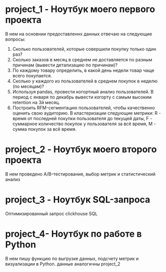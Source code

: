 # project_1 - Ноутбук моего первого проекта

В нем на основнии предоставленнх данных отвечаю на следующие вопросы:
1. Сколько пользователей, которые совершили покупку только один раз?
2. Сколько заказов в месяц в среднем не доставляется по разным причинам (вывести детализацию по причинам)?
3. По каждому товару определить, в какой день недели товар чаще всего покупается.
4. Сколько у каждого из пользователей в среднем покупок в неделю (по месяцам)?
5. Используя pandas, провести когортный анализ пользователей. В период с января по декабрь вывести когорту с самым высоким retention на 3й месяц.
6. Построить RFM-сегментацию пользователей, чтобы качественно оценить свою аудиторию. В кластеризации следующие метрики: R - время от последней покупки пользователя до текущей даты, F - суммарное количество покупок у пользователя за всё время, M - сумма покупок за всё время. 


# project_2 - Ноутбук моего второго проекта

В нем проведено A/B–тестирование, выбор метрик и статистический анализ

# project_3 - Ноутбук SQL-запроса

Оптимизированный запрос clickhouse SQL

# project_4- Ноутбук по работе в Python

В нем пишу функцию по выгрузке данных, подсчету метрик и визуализации в Python. данные аналогичны project_2
